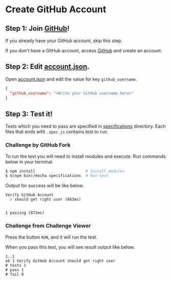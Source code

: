 # Create GitHub Account

## Step 1: Join [GitHub](https://github.com)!
If you already have your GitHub account, skip this step.  

If you don't have a GitHub account, access [GitHub](https://github.com/join) and create an account.

## Step 2: Edit [account.json](./account.json).
Open [account.json](./account.json) and edit the value for key `github_username`.

```json
{
  "github_username": "<Write your GitHub username here>"
}
```

## Step 3: Test it!
Tests which you need to pass are specified in [specifications](./specifications) directory. Each files that ends with `.spec.js` contains test to run.

### Challenge by GitHub Fork
To run the test you will need to install modules and execute. Run commands below in your terminal.

```bash
$ npm install                      # Install modules
$ $(npm bin)/mocha specifications  # Run test
```

Output for success will be like below.

```
Verify GitHub Account
  ✓ should get right user (863ms)


1 passing (871ms)
```

### Challenge from Challenge Viewer
Press the button `RUN`, and it will run the test.

When you pass this test, you will see result output like below.

```
1..1
ok 1 Verify GitHub Account should get right user
# tests 1
# pass 1
# fail 0
```
